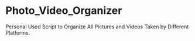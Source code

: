 # Photo_Video_Organizer
Personal Used Script to Organize All Pictures and Videos Taken by Different Platforms.
